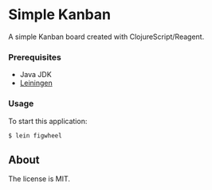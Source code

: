 
# Simple Kanban

A simple Kanban board created with ClojureScript/Reagent.

### Prerequisites

* Java JDK
* [Leiningen](http://leiningen.org/)

### Usage

To start this application:

    $ lein figwheel


## About

The license is MIT.